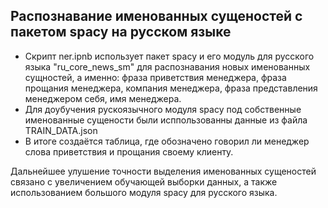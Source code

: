 ## Распознавание именованных сущеностей с пакетом spacy на русском языке
 - Скрипт ner.ipnb использует пакет spacy и его модуль для русского языка "ru_core_news_sm" для распознавания новых именованных сущностей, а именно: фраза приветствия менеджера, фраза прощания менеджера, компания менеджера, фраза представления менеджером себя, имя менеджера.
 - Для доубучения рускоязычного модуля spacy под собственные именованные сущености были исппользованны данные из файла TRAIN_DATA.json
 - В итоге создаётся таблица, где обозначено говорил ли менеджер слова приветствия и прощания своему клиенту.

Дальнейшее улушение точности выделения именованных сущеностей связано с увеличением обучающей выборки данных, а также использованием большого модуля spacy для русского языка.


